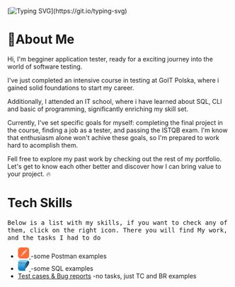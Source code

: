 [![Typing SVG](https://readme-typing-svg.demolab.com?font=Fira+Code&pause=1000&color=F73411&center=true&random=false&width=435&lines=Hello+There+%F0%9F%91%8B;I'm+Patryk+Radomyski;Junior+QA+Engineer!)](https://git.io/typing-svg)

<h1>🔎About Me</h1>
<p>Hi, I'm begginer application tester, ready for a exciting journey into the world of software testing. </p>
<p>I've just completed an intensive course in testing at GoIT Polska, where i gained solid foundations to start my career.</p>
<p>Additionally, I attended an IT school, where i have learned about SQL, CLI and basic of programming, significantly enriching my skill set.</p>
<p>Currently, I've set specific goals for myself: completing the final project in the course, finding a job as a tester, and passing the ISTQB exam. I'm know that enthusiasm alone won't achive these goals, so I'm prepared to work hard to acomplish them.</p>

<p>Fell free to explore my past work by checking out the rest of my portfolio. Let's get to know each other better and discover how I can bring value to your project. 🔥</p>

<h1>Tech Skills</h1>
<tt> Below is a list with my skills, if you want to check any of them, click on the right icon. There you will find My work, and the tasks I had to do</tt>

<ul>
  <li><a href="https://google.com">  <img src="https://github.com/tandpfun/skill-icons/blob/main/icons/Postman.svg" width=25 align="bottom" > </a> -some Postman examples</li>
  <li><a href="https://google.com">  <img src="https://github.com/tandpfun/skill-icons/blob/main/icons/SQLite.svg" width=25 align="bottom" > </a> -some SQL examples</li>
<li><a href="https://github.com/PatrykRA/MyFirstProject">  Test cases & Bug reports</a> -no tasks, just TC and BR examples </li>
</ul>
